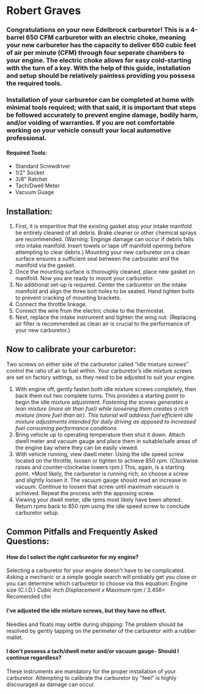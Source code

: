 # Robert Graves
   
### Congratulations on your new Edelbrock carburetor! This is a 4-barrel 650 CFM carburetor with an electric choke, meaning your new carburetor has the capacity to deliver 650 cubic feet of air per minute (CFM) through four seperate chambers to your engine. The electric choke allows for easy cold-starting with the turn of a key. With the help of this guide, installation and setup should be relatively painless providing you possess the required tools. 
 ### Installation of your carburetor can be completed at home with minimal tools required; with that said, it is important that steps be followed accurately to prevent engine damage, bodily harm, and/or voiding of warranties. If you are not comfortable working on your vehicle consult your local automotive professional.  
#### Required Tools:
* Standard Screwdriver
* 1/2" Socket
* 3/8" Ratchet
* Tach/Dwell Meter
* Vacuum Guage
## Installation:
 1. First, it is emperitive that the existing gasket atop your intake manifold be entirely cleaned of all debris. Brake cleaner or other chemical sprays are recommended. (Warning: Enginge damage can occur if debris falls into intake manifold. Insert towels or tape off manifold opening before attempting to clear debris.) Mounting your new carburetor on a clean surface ensures a sufficient seal between the carburater and the manifold via the gasket.
 2. Once the mounting surface is thoroughly cleaned, place new gasket on manifold. Now you are ready to mount your carburetor.
 3. No additional set-up is required. Center the carburetor on the intake manifold and align the three bolt holes to be seated. Hand tighten bolts to prevent cracking of mounting brackets. 
 4. Connect the throttle linkage.
 5. Connect the wire from the electric choke to the thermostat.   
 6. Next, replace the intake instrument and tighten the wing nut. (Replacing air filter is recommended as clean air is crucial to the performance of your new carburetor.) 
## Now to calibrate your carburetor:
Two screws on either side of the carburetor called “idle mixture screws” control the ratio of air to fuel within.  Your carburetor’s idle mixture screws are set on factory settings, so they need to be adjusted to suit your engine. 
1. With engine off, gently fasten both idle mixture screws completely, then back them out two complete turns. This provides a starting point to begin the idle mixture adjustment. *Fastening the screws generates a lean mixture (more air than fuel) while loosening them creates a rich mixture (more fuel than air). This tutorial will address fuel efficient idle mixture adjustments intended for daily driving as apposed to increased fuel consuming performance conditions.* 
2. Bring vehicle up to operating temperature then shut it down. Attach dwell meter and vacuum gauge and place them in suitable/safe areas of the engine bay where they can be easily viewed. 
3. With vehicle running, view dwell meter. Using the idle speed screw located on the throttle, loosen or tighten to achieve 850 rpm. (Clockwise raises and counter-clockwise lowers rpm.) This, again, is a starting point.   *Most likely, the carburetor is running rich, so choose a screw and slightly loosen it. The vacuum gauge should read an increase in vacuum. Continue to loosen that screw until maximum vacuum is achieved. Repeat the process with the apposing screw. 
4. Viewing your dwell meter, idle rpms most likely have been altered. Return rpms back to 850 rpm using the idle speed screw to conclude carburetor setup.  	
## Common Pitfalls and Frequently Asked Questions:
#### How do I select the right carburetor for my engine?
Selecting a carburetor for your engine doesn't have to be complicated. Asking a mechanic or a simple google search will probably get you close or you can determine which carburetor to choose via this equation: Engine size (C.I.D.) *Cubic Inch Displacement x* Maximum rpm / 3.456= Recomended cfm
#### I've adjusted the idle mixture screws, but they have no effect.
Needles and floats may settle during shipping: The problem should be resolved by gently tapping on the perimeter of the carburetor with a rubber mallet.
#### I don't possess a tach/dwell meter and/or vacuum gauge- Should I continue regardless?
 These instruments are mandatory for the proper installation of your carburetor. Attempting to calibrate the carburetor by "feel" is highly discouraged as damage can occur.
